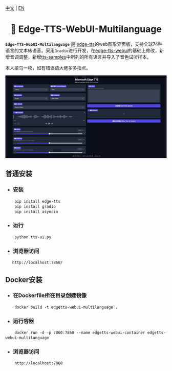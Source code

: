 [中文](./README.md) | [EN](./README.en.md)

<div align="center">
<h1>🍦 Edge-TTS-WebUI-Multilanguage</h1>
</div>

**`Edge-TTS-WebUI-Multilanguage`** 是 [edge-tts](https://github.com/rany2/edge-tts)的web图形界面版，支持全球74种语言的文本转语音。采用`Gradio`进行开发，在[edge-tts-webui](https://github.com/ycyy/edge-tts-webui)的基础上修改，新增音调调整，新增[tts-samples](https://github.com/yaph/tts-samples)中所列的所有语言并导入了音色试听样本。

本人菜鸟一枚，如有错误请大佬多多指点。

![](Snipaste.jpeg)


## 普通安装

- ### 安装

```
    pip install edge-tts
    pip install gradio
    pip install asyncio
```
- ### 运行
 
```
    python tts-ui.py
```

- ### 浏览器访问
  
 ```
    http://localhost:7860/
```


## Docker安装

- ### 在Dockerfile所在目录创建镜像

```
    docker build -t edgetts-webui-multilanguage .
```

- ### 运行容器

```
    docker run -d -p 7860:7860 --name edgetts-webui-container edgetts-webui-multilanguage
```

- ### 浏览器访问

```
    http://localhost:7860
```
